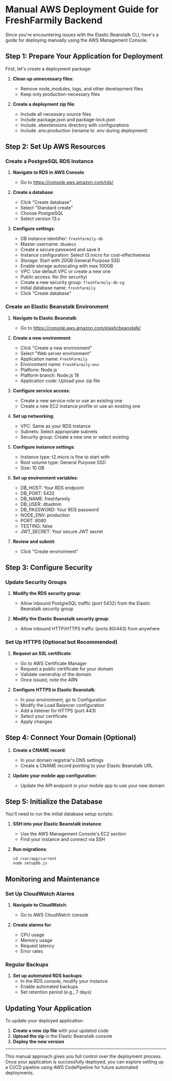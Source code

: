 # Manual AWS Deployment Guide for FreshFarmily Backend

Since you're encountering issues with the Elastic Beanstalk CLI, here's a guide for deploying manually using the AWS Management Console.

## Step 1: Prepare Your Application for Deployment

First, let's create a deployment package:

1. **Clean up unnecessary files**:
   - Remove node_modules, logs, and other development files
   - Keep only production-necessary files

2. **Create a deployment zip file**:
   - Include all necessary source files
   - Include package.json and package-lock.json
   - Include .ebextensions directory with configurations
   - Include .env.production (rename to .env during deployment)

## Step 2: Set Up AWS Resources

### Create a PostgreSQL RDS Instance

1. **Navigate to RDS in AWS Console**:
   - Go to https://console.aws.amazon.com/rds/

2. **Create a database**:
   - Click "Create database"
   - Select "Standard create"
   - Choose PostgreSQL
   - Select version 13.x

3. **Configure settings**:
   - DB instance identifier: `freshfarmily-db`
   - Master username: `dbadmin`
   - Create a secure password and save it
   - Instance configuration: Select t3.micro for cost-effectiveness
   - Storage: Start with 20GB General Purpose SSD 
   - Enable storage autoscaling with max 100GB
   - VPC: Use default VPC or create a new one
   - Public access: No (for security)
   - Create a new security group: `freshfarmily-db-sg`
   - Initial database name: `freshfarmily`
   - Click "Create database"

### Create an Elastic Beanstalk Environment

1. **Navigate to Elastic Beanstalk**:
   - Go to https://console.aws.amazon.com/elasticbeanstalk/

2. **Create a new environment**:
   - Click "Create a new environment"
   - Select "Web server environment"
   - Application name: `FreshFarmily`
   - Environment name: `FreshFarmily-env`
   - Platform: Node.js
   - Platform branch: Node.js 18
   - Application code: Upload your zip file

3. **Configure service access**:
   - Create a new service role or use an existing one
   - Create a new EC2 instance profile or use an existing one

4. **Set up networking**:
   - VPC: Same as your RDS instance
   - Subnets: Select appropriate subnets 
   - Security group: Create a new one or select existing

5. **Configure instance settings**:
   - Instance type: t2.micro is fine to start with
   - Root volume type: General Purpose SSD
   - Size: 10 GB

6. **Set up environment variables**:
   - DB_HOST: Your RDS endpoint
   - DB_PORT: 5432
   - DB_NAME: freshfarmily
   - DB_USER: dbadmin
   - DB_PASSWORD: Your RDS password
   - NODE_ENV: production
   - PORT: 8080
   - TESTING: false
   - JWT_SECRET: Your secure JWT secret

7. **Review and submit**:
   - Click "Create environment"

## Step 3: Configure Security

### Update Security Groups

1. **Modify the RDS security group**:
   - Allow inbound PostgreSQL traffic (port 5432) from the Elastic Beanstalk security group

2. **Modify the Elastic Beanstalk security group**:
   - Allow inbound HTTP/HTTPS traffic (ports 80/443) from anywhere

### Set Up HTTPS (Optional but Recommended)

1. **Request an SSL certificate**:
   - Go to AWS Certificate Manager
   - Request a public certificate for your domain
   - Validate ownership of the domain
   - Once issued, note the ARN

2. **Configure HTTPS in Elastic Beanstalk**:
   - In your environment, go to Configuration
   - Modify the Load Balancer configuration
   - Add a listener for HTTPS (port 443)
   - Select your certificate
   - Apply changes

## Step 4: Connect Your Domain (Optional)

1. **Create a CNAME record**:
   - In your domain registrar's DNS settings
   - Create a CNAME record pointing to your Elastic Beanstalk URL

2. **Update your mobile app configuration**:
   - Update the API endpoint in your mobile app to use your new domain

## Step 5: Initialize the Database

You'll need to run the initial database setup scripts:

1. **SSH into your Elastic Beanstalk instance**:
   - Use the AWS Management Console's EC2 section
   - Find your instance and connect via SSH

2. **Run migrations**:
   ```
   cd /var/app/current
   node setupDb.js
   ```

## Monitoring and Maintenance

### Set Up CloudWatch Alarms

1. **Navigate to CloudWatch**:
   - Go to AWS CloudWatch console

2. **Create alarms for**:
   - CPU usage
   - Memory usage
   - Request latency
   - Error rates

### Regular Backups

1. **Set up automated RDS backups**:
   - In the RDS console, modify your instance
   - Enable automated backups
   - Set retention period (e.g., 7 days)

## Updating Your Application

To update your deployed application:

1. **Create a new zip file** with your updated code
2. **Upload the zip** in the Elastic Beanstalk console
3. **Deploy the new version**

---

This manual approach gives you full control over the deployment process. Once your application is successfully deployed, you can explore setting up a CI/CD pipeline using AWS CodePipeline for future automated deployments.
